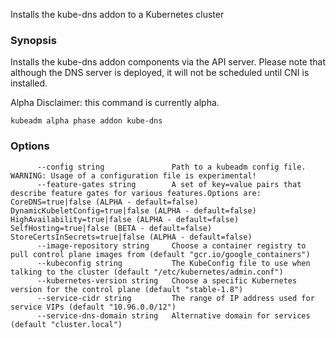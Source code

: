 
Installs the kube-dns addon to a Kubernetes cluster

### Synopsis


Installs the kube-dns addon components via the API server.
Please note that although the DNS server is deployed, it will not be scheduled until CNI is installed. 

Alpha Disclaimer: this command is currently alpha.

```
kubeadm alpha phase addon kube-dns
```

### Options

```
      --config string               Path to a kubeadm config file. WARNING: Usage of a configuration file is experimental!
      --feature-gates string        A set of key=value pairs that describe feature gates for various features.Options are:
CoreDNS=true|false (ALPHA - default=false)
DynamicKubeletConfig=true|false (ALPHA - default=false)
HighAvailability=true|false (ALPHA - default=false)
SelfHosting=true|false (BETA - default=false)
StoreCertsInSecrets=true|false (ALPHA - default=false)
      --image-repository string     Choose a container registry to pull control plane images from (default "gcr.io/google_containers")
      --kubeconfig string           The KubeConfig file to use when talking to the cluster (default "/etc/kubernetes/admin.conf")
      --kubernetes-version string   Choose a specific Kubernetes version for the control plane (default "stable-1.8")
      --service-cidr string         The range of IP address used for service VIPs (default "10.96.0.0/12")
      --service-dns-domain string   Alternative domain for services (default "cluster.local")
```

